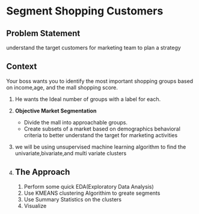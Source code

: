 # Segment Shopping Customers 

## Problem Statement 
understand the target customers for marketing team to plan a strategy

## Context
Your boss wants you to identify the most important shopping groups
based on income,age, and the mall shopping score.

1. He wants the Ideal number of groups with a label for each.

2. <b>Objective Market Segmentation</b>
    * Divide the mall into approachable groups.
    * Create subsets of a market based on demographics behavioral
      criteria to better understand the target for marketing activities


3. we will be using unsupervised machine learning  algorithm to find the univariate,bivariate,and multi variate clusters

4. ## The Approach
    1. Perform some quick EDA(Exploratory Data Analysis)
    2. Use KMEANS clustering Algorithim to greate segments
    3. Use Summary Statistics on the clusters
    4. Visualize
